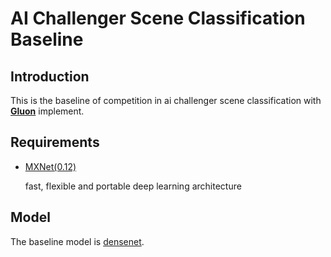 # AI Challenger Scene Classification Baseline

## Introduction

This is the baseline of competition in ai challenger scene classification with **[Gluon](https://mxnet.incubator.apache.org/versions/master/gluon/index.html)** implement. 

## Requirements

- [MXNet(0.12)](https://mxnet.incubator.apache.org/versions/master/)

  fast, flexible and portable deep learning architecture

## Model

The baseline model is [densenet](http://openaccess.thecvf.com/content_cvpr_2017/papers/Huang_Densely_Connected_Convolutional_CVPR_2017_paper.pdf).

